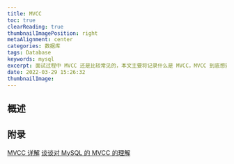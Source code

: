 ```yaml
---
title: MVCC
toc: true
clearReading: true
thumbnailImagePosition: right
metaAlignment: center
categories: 数据库
tags: Database
keywords: mysql
excerpt: 面试过程中 MVCC 还是比较常见的，本文主要将记录什么是 MVCC，MVCC 到底想要解决什么问题？
date: 2022-03-29 15:26:32
thumbnailImage:
---
```


<!-- toc -->

## 概述

## 附录

[MVCC 详解](https://www.cnblogs.com/xuwc/p/13873611.html)
[谈谈对 MySQL 的 MVCC 的理解](https://developer.aliyun.com/article/783787?spm=a2c6h.13262185.0.0.5d39374dE8nuIh)
